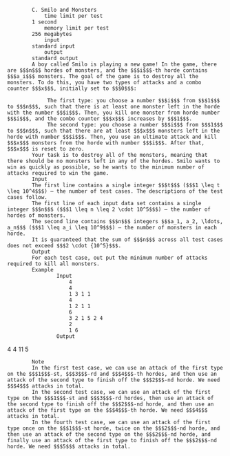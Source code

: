 			C. Smilo and Monsters
				time limit per test
			1 second
				memory limit per test
			256 megabytes
				input
			standard input
				output
			standard output
			A boy called Smilo is playing a new game! In the game, there are $$$n$$$ hordes of monsters, and the $$$i$$$-th horde contains $$$a_i$$$ monsters. The goal of the game is to destroy all the monsters. To do this, you have two types of attacks and a combo counter $$$x$$$, initially set to $$$0$$$:
			 
				 The first type: you choose a number $$$i$$$ from $$$1$$$ to $$$n$$$, such that there is at least one monster left in the horde with the number $$$i$$$. Then, you kill one monster from horde number $$$i$$$, and the combo counter $$$x$$$ increases by $$$1$$$. 
				 The second type: you choose a number $$$i$$$ from $$$1$$$ to $$$n$$$, such that there are at least $$$x$$$ monsters left in the horde with number $$$i$$$. Then, you use an ultimate attack and kill $$$x$$$ monsters from the horde with number $$$i$$$. After that, $$$x$$$ is reset to zero.
			Your task is to destroy all of the monsters, meaning that there should be no monsters left in any of the hordes. Smilo wants to win as quickly as possible, so he wants to the minimum number of attacks required to win the game. 
			Input
			The first line contains a single integer $$$t$$$ ($$$1 \leq t \leq 10^4$$$) — the number of test cases. The descriptions of the test cases follow.
			The first line of each input data set contains a single integer $$$n$$$ ($$$1 \leq n \leq 2 \cdot 10^5$$$) — the number of hordes of monsters.
			The second line contains $$$n$$$ integers $$$a_1, a_2, \ldots, a_n$$$ ($$$1 \leq a_i \leq 10^9$$$) — the number of monsters in each horde.
			It is guaranteed that the sum of $$$n$$$ across all test cases does not exceed $$$2 \cdot {10^5}$$$.
			Output
			For each test case, out put the minimum number of attacks required to kill all monsters.
			Example
					Input
						4
						4
						1 3 1 1
						4
						1 2 1 1
						6
						3 2 1 5 2 4
						2
						1 6
					Output
					
4
4
11
5

			Note
			In the first test case, we can use an attack of the first type on the $$$1$$$-st, $$$3$$$-rd and $$$4$$$-th hordes, and then use an attack of the second type to finish off the $$$2$$$-nd horde. We need $$$4$$$ attacks in total.
			In the second test case, we can use an attack of the first type on the $$$1$$$-st and $$$3$$$-rd hordes, then use an attack of the second type to finish off the $$$2$$$-nd horde, and then use an attack of the first type on the $$$4$$$-th horde. We need $$$4$$$ attacks in total.
			In the fourth test case, we can use an attack of the first type once on the $$$1$$$-st horde, twice on the $$$2$$$-nd horde, and then use an attack of the second type on the $$$2$$$-nd horde, and finally use an attack of the first type to finish off the $$$2$$$-nd horde. We need $$$5$$$ attacks in total.
